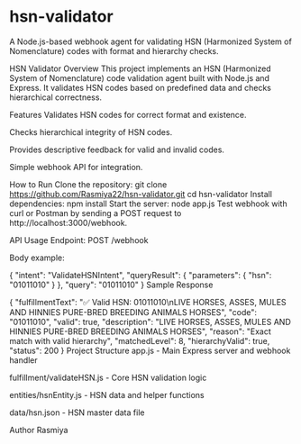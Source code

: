 # hsn-validator
A Node.js-based webhook agent for validating HSN (Harmonized System of Nomenclature) codes with format and hierarchy checks.

HSN Validator
Overview
This project implements an HSN (Harmonized System of Nomenclature) code validation agent built with Node.js and Express. It validates HSN codes based on predefined data and checks hierarchical correctness.

Features
Validates HSN codes for correct format and existence.

Checks hierarchical integrity of HSN codes.

Provides descriptive feedback for valid and invalid codes.

Simple webhook API for integration.

How to Run
Clone the repository:
git clone https://github.com/Rasmiya22/hsn-validator.git
cd hsn-validator
Install dependencies:
npm install
Start the server:
node app.js
Test webhook with curl or Postman by sending a POST request to http://localhost:3000/webhook.

API Usage
Endpoint: POST /webhook

Body example:


{
  "intent": "ValidateHSNIntent",
  "queryResult": {
    "parameters": {
      "hsn": "01011010"
    }
  },
  "query": "01011010"
}
Sample Response

{
  "fulfillmentText": "✅ Valid HSN: 01011010\nLIVE HORSES, ASSES, MULES AND HINNIES PURE-BRED BREEDING ANIMALS HORSES",
  "code": "01011010",
  "valid": true,
  "description": "LIVE HORSES, ASSES, MULES AND HINNIES PURE-BRED BREEDING ANIMALS HORSES",
  "reason": "Exact match with valid hierarchy",
  "matchedLevel": 8,
  "hierarchyValid": true,
  "status": 200
}
Project Structure
app.js - Main Express server and webhook handler

fulfillment/validateHSN.js - Core HSN validation logic

entities/hsnEntity.js - HSN data and helper functions

data/hsn.json - HSN master data file

Author
Rasmiya


